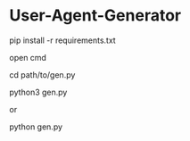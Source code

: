 # User-Agent-Generator

pip install -r requirements.txt

open cmd

cd path/to/gen.py

python3 gen.py

or

python gen.py

